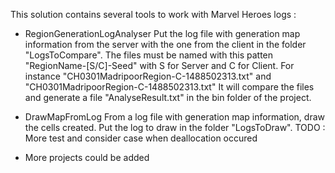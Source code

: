 This solution contains several tools to work with Marvel Heroes logs :

- RegionGenerationLogAnalyser
    Put the log file with generation map information from the server with the one from the client in the folder "LogsToCompare".
    The files must be named with this patten "RegionName-[S/C]-Seed" with S for Server and C for Client.
    For instance "CH0301MadripoorRegion-C-1488502313.txt" and "CH0301MadripoorRegion-C-1488502313.txt"
    It will compare the files and generate a file "AnalyseResult.txt" in the bin folder of the project.
  
- DrawMapFromLog
    From a log file with generation map information, draw the cells created.
    Put the log to draw in the folder "LogsToDraw".
    TODO : More test and consider case when deallocation occured

- More projects could be added
